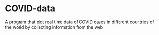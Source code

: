 # COVID-data
A program that plot real time data of COVID cases in different countries of the world by collecting information from the web
